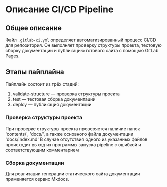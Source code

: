 # Описание CI/CD Pipeline 

## Общее описание
Файл `.gitlab-ci.yml` определяет автоматизированный процесс CI/CD для репозитория. Он выполняет проверку структуры проекта, тестовую сборку документации и публикацию готового сайта с помощью GitLab Pages. 

## Этапы пайплайна

Пайплайн состоит из трёх стадий:

1. validate-structure — проверка структуры проекта
2. test — тестовая сборка документации
3. deploy — публикация документации

### Проверка структуры проекта
При проверке структуры проекта проверяется наличие папок 'contents/', 'docs/', а также основного файла документации 'docs/index.md'
В случае отсутствия одного из указанных файлов происходит выход из программы запуска pipeline с ошибкой и соответствующим комментарием

### Сборка документации
Для реализации генерации статического сайта документации применяется сервис Mkdocs.